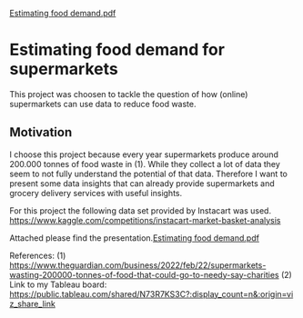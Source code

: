 [Estimating food demand.pdf](https://github.com/heinsakj/mid-project/files/10369448/Estimating.food.demand.pdf)
# Estimating food demand for supermarkets
This project was choosen to tackle the question of how (online) supermarkets can use data to reduce food waste.

## Motivation
I choose this project because every year supermarkets produce around 200.000 tonnes of food waste in (1). While they collect a lot of data they seem to not fully understand the potential of that data. Therefore I want to present some data insights that can already provide supermarkets and grocery delivery services with useful insights.

For this project the following data set provided by Instacart was used. https://www.kaggle.com/competitions/instacart-market-basket-analysis

Attached please find the presentation.[Estimating food demand.pdf](https://github.com/heinsakj/mid-project/files/10369448/Estimating.food.demand.pdf)


References:
(1) https://www.theguardian.com/business/2022/feb/22/supermarkets-wasting-200000-tonnes-of-food-that-could-go-to-needy-say-charities
(2) Link to my Tableau board: https://public.tableau.com/shared/N73R7KS3C?:display_count=n&:origin=viz_share_link
